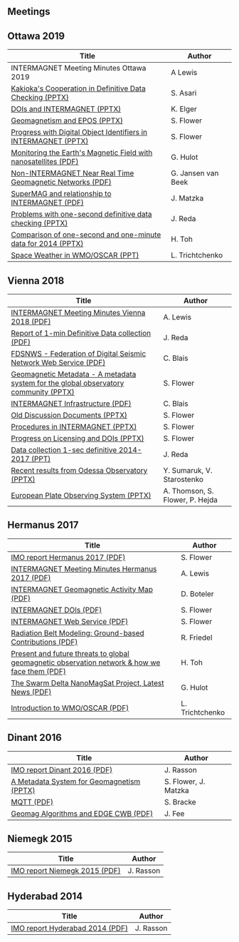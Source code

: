 ## Meetings

## Ottawa 2019

| Title  | Author |
|--------|--------|
|INTERMAGNET Meeting Minutes Ottawa 2019|A Lewis|
|[Kakioka's Cooperation in Definitive Data Checking (PPTX)](/meetings/2019-Ottawa/Asari-KakiokaIntermagnet2019.pptx)|S. Asari|
|[DOIs and INTERMAGNET (PPTX)](/meetings/2019-Ottawa/Elger-INTERMAGNET-WS-slides.pptx)|K. Elger|
|[Geomagnetism and EPOS (PPTX)](/meetings/2019-Ottawa/Flower-GeomagAndEPOS.pptx)|S. Flower|
|[Progress with Digital Object Identifiers in INTERMAGNET (PPTX)](/meetings/2019-Ottawa/Flower-INTERMAGNET_DOIs.pptx)|S. Flower|
|[Monitoring the Earth's Magnetic Field with nanosatellites (PDF)](/meetings/2019-Ottawa/Hulot_et_al_NanoMagSat_Poster_IUGG_2019.pdf) |G. Hulot|
|[Non-INTERMAGNET Near Real Time Geomagnetic Networks (PDF)](/meetings/2019-Ottawa/JansenvanBeek-GeomagneticVariationNetworks.pdf)|G. Jansen van Beek|
|[SuperMAG and relationship to INTERMAGNET (PDF)](/meetings/2019-Ottawa/Matzka-Supermag_etc.pdf)|J. Matzka |
|[Problems with one-second definitive data checking (PPTX)](/meetings/2019-Ottawa/Reda-1sec_problems.pptx)| J. Reda | 
|[Comparison of one-second and one-minute data for 2014 (PPTX)](/meetings/2019-Ottawa/Toh-Min-Sec-Comparison.pptx)| H. Toh|
|[Space Weather in WMO/OSCAR (PPT)](/meetings/2019-Ottawa/Trichtchenko-Intermag_Ottawa_OSCAR_2019.ppt)|L. Trichtchenko|

## Vienna 2018

| Title  | Author |
|--------|--------|
|[INTERMAGNET Meeting Minutes Vienna 2018 (PDF)](/meetings/2018-Wien/Lewis_IMAGMinutesVienna-public-20181208.pdf/)|A. Lewis|
|[Report of 1-min Definitive Data collection (PDF)](/meetings/2018-Wien/Reda_DD_1min_1sec_collection_report_JRD.pdf)|J. Reda|
|[FDSNWS - Federation of Digital Seismic Network Web Service (PDF)](/meetings/2018-Wien/Blais_FDSNWS_CB.pdf)|C. Blais|
|[Geomagnetic Metadata - A metadata system for the global observatory community (PPTX)](/meetings/2018-Wien/Flower_GeomagneticMetadata.pptx)|S. Flower|
|[INTERMAGNET Infrastructure (PDF)](/meetings/2018-Wien/Blais_intermagnet-infrastructure_CB.pptx.pdf)|C. Blais|
|[Old Discussion Documents (PPTX)](/meetings/2018-Wien/Flower_OldDiscussionDocuments.pptx)|S. Flower|
|[Procedures in INTERMAGNET (PPTX)](/meetings/2018-Wien/Flower_ProceduresInINTERMAGNET.pptx)|S. Flower|
|[Progress on Licensing and DOIs (PPTX)](/meetings/2018-Wien/Flower_ProgressOnLicensingAndDOIs.pptx)|S. Flower|
|[Data collection 1-sec definitive 2014-2017 (PPT)](/meetings/2018-Wien/JReda-Providing_1-sec_2014_2017_jrd.ppt)|J. Reda|
|[Recent results from Odessa Observatory (PPTX)](/meetings/2018-Wien/Sumaruk_ODE.pptx)|Y. Sumaruk, V. Starostenko|
|[European Plate Observing System (PPTX)](/meetings/2018-Wien/AThomson-WP13_EPOS_INTERMAGNET_2018.pptx)|A. Thomson, S. Flower, P. Hejda|

## Hermanus 2017

| Title  | Author |
|--------|--------|
|[IMO report Hermanus 2017 (PDF)](/meetings/2017-Hermanus/Flower_ImagMeetingReportHermanus2017.pdf)|S. Flower|
|[INTERMAGNET Meeting Minutes Hermanus 2017 (PDF)](/meetings/2017-Hermanus/Lewis_INTERMAGNETMeetingMinutes-Hermanus2017_public.pdf)|A. Lewis|
|[INTERMAGNET Geomagnetic Activity Map (PDF)](/meetings/2017-Hermanus/Boteler_IntermagnetGeomagneticActivityMap.pdf)|D. Boteler|
|[INTERMAGNET DOIs (PDF)](/meetings/2017-Hermanus/Flower_INTERMAGNET_DOIs.pdf)|S. Flower|
|[INTERMAGNET Web Service (PDF)](/meetings/2017-Hermanus/Flower_INTERMAGNETWebService.pdf)|S. Flower|
|[Radiation Belt Modeling: Ground-based Contributions (PDF)](/meetings/2017-Hermanus/Friedel_IntermagnetTalk.pdf)|R. Friedel|
|[Present and future threats to global geomagnetic observation network & how we face them (PDF)](/meetings/2017-Hermanus/HiroakiToh_Day3AM.pdf)|H. Toh|
|[The Swarm Delta NanoMagSat Project, Latest News (PDF)](/meetings/2017-Hermanus/Hulot_et_al_NanoMagSat_reduced.pdf)|G. Hulot|
|[Introduction to WMO/OSCAR (PDF)](/meetings/2017-Hermanus/Tritchenko_WMO_OSCAR_for_Intermagnet.pdf)|L. Trichtchenko|

## Dinant 2016

| Title  | Author |
|--------|--------|
|[IMO report Dinant 2016 (PDF)](/meetings/2016-Dinant/Rasson-Imo_report_Dinant_2016.pdf)|J. Rasson|
|[A Metadata System for Geomagnetism (PPTX)](/meetings/2016-Dinant/Flower_MetadataSystemGeomagnetism.pptx)|S. Flower, J. Matzka|
|[MQTT (PDF)](/meetings/2016-Dinant/Bracke_mqtt.pdf)|S. Bracke|
|[Geomag Algorithms and EDGE CWB (PDF)](/meetings/2016-Dinant/Fee_geomag_algorithm_and_edge.pdf)|J. Fee|

## Niemegk 2015

| Title  | Author |
|--------|--------|
|[IMO report Niemegk 2015 (PDF)](/meetings/2015-Niemegk/Rasson_Imo_report_Niemegk_2015.pdf)|J. Rasson|

## Hyderabad 2014

| Title  | Author |
|--------|--------|
|[IMO report Hyderabad 2014 (PDF)](/meetings/2014-Hyderabad/Rasson_Imo_report_Hyderabad_2014.pdf)|J. Rasson|
